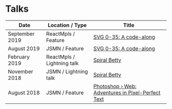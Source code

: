 # Talks

| Date           | Location / Type          | Title |
|----------------|--------------------------|----------|
| September 2019 | ReactMpls / Feature        | [SVG 0-35: A code-along](./2019-09_SVG-0-35_ReactMpls.md) | 
| August 2019 | JSMN / Feature | [SVG 0-35: A code-along](./2019-08_SVG-0-35_JSMN.md)         |
| February 2019 | ReactMpls / Lightning talk | [Spiral Betty](https://docs.google.com/presentation/d/1-kLNUhVkpo2nxZsraMpHcjtfItZTqFkVUC3hmJU1orQ/edit?usp=sharing) |
| November 2018 | JSMN / Lightning talk | [Spiral Betty](https://docs.google.com/presentation/d/1-kLNUhVkpo2nxZsraMpHcjtfItZTqFkVUC3hmJU1orQ/edit?usp=sharing) |
| August 2018 | JSMN / Feature |  [Photoshop › Web: Adventures in Pixel-Perfect Text](https://docs.google.com/presentation/d/1Vk0OnUSUkvvBIiQdzJVvtHMCjGAWYWwf6r5c2N0_33g/edit#slide=id.g242018ca03_0_0) |

